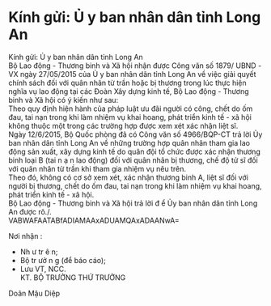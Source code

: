 # Kính gửi:  Ủ y ban nhân dân tỉnh Long An

Kính gửi:  Ủ y ban nhân dân tỉnh Long An  
Bộ Lao động - Thương binh và Xã hội nhận được Công văn số 1879/ UBND -VX ngày 27/05/2015 của Ủ y ban nhân dân tỉnh Long An về việc giải quyết chính sách đối với quân nhân từ trần hoặc bị thương trong lúc thực hiện nghĩa vụ lao động tại các Đoàn Xây dựng kinh tế, Bộ Lao động - Thương binh và Xã hội có ý kiến như sau:  
Theo quy định hiện hành của pháp luật ưu đãi người có công, chết do ốm đau, tai nạn trong khi làm nhiệm vụ khai hoang, phát triển kinh tế - xã hội không thuộc một trong các trường hợp được xem xét xác nhận liệt sĩ.  
Ngày 12/6/2015, Bộ Quốc phòng đã có Công văn số 4966/BQP-CT trả lời Ủy ban nhân dân tỉnh Long An về những trường hợp quân nhân tham gia lao động sản xuất, xây dựng kinh tế do quân đội tổ chức được xác nhận thương binh loại B (tai n ạ n lao động) đối với quân nhân bị thương, chế độ tử sĩ đối với quân nhân từ trần khi tham gia nhiệm vụ nêu trên.  
Theo đó, không có cơ sở xem xét, xác nhận thương binh A, liệt sĩ đối với người bị thương, chết do ốm đau, tai nạn trong khi làm nhiệm vụ khai hoang, phát triển kinh tế - xã hội.  
Bộ Lao động - Thương binh và Xã hội trả lời đ ể  Ủy ban nhân dân tỉnh Long An được rõ./.  
  VABWAFAATABfADIAMAAxADUAMQAxADAANwA=    
  
Nơi nhận : 
 - Nh ư tr ê n; 
 - Bộ tr ưở n g (để báo cáo); 
 - Lưu VT, NCC.    
KT. BỘ TRƯỞNG 
THỨ TRƯỞNG 
 
 
 
 
Doãn Mậu Diệp